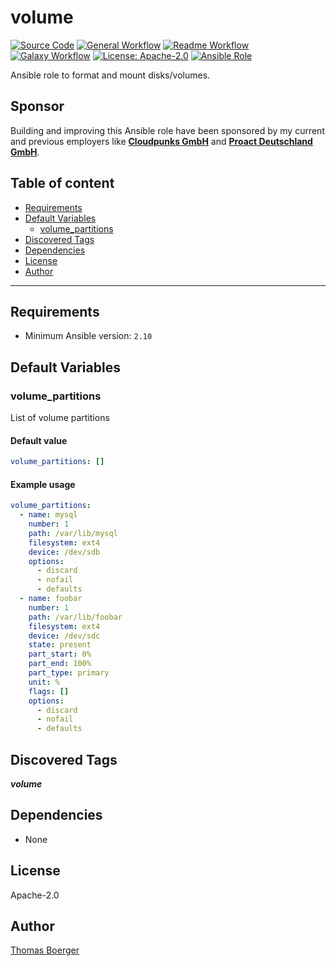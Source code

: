 # volume

[![Source Code](https://img.shields.io/badge/github-source%20code-blue?logo=github&amp;logoColor=white)](https://github.com/rolehippie/volume)
[![General Workflow](https://github.com/rolehippie/volume/actions/workflows/general.yml/badge.svg)](https://github.com/rolehippie/volume/actions/workflows/general.yml)
[![Readme Workflow](https://github.com/rolehippie/volume/actions/workflows/docs.yml/badge.svg)](https://github.com/rolehippie/volume/actions/workflows/docs.yml)
[![Galaxy Workflow](https://github.com/rolehippie/volume/actions/workflows/galaxy.yml/badge.svg)](https://github.com/rolehippie/volume/actions/workflows/galaxy.yml)
[![License: Apache-2.0](https://img.shields.io/github/license/rolehippie/volume)](https://github.com/rolehippie/volume/blob/master/LICENSE)
[![Ansible Role](https://img.shields.io/badge/role-rolehippie.volume-blue)](https://galaxy.ansible.com/rolehippie/volume)

Ansible role to format and mount disks/volumes.

## Sponsor

Building and improving this Ansible role have been sponsored by my current and previous employers like **[Cloudpunks GmbH](https://cloudpunks.de)** and **[Proact Deutschland GmbH](https://www.proact.eu)**.

## Table of content

- [Requirements](#requirements)
- [Default Variables](#default-variables)
  - [volume_partitions](#volume_partitions)
- [Discovered Tags](#discovered-tags)
- [Dependencies](#dependencies)
- [License](#license)
- [Author](#author)

---

## Requirements

- Minimum Ansible version: `2.10`


## Default Variables

### volume_partitions

List of volume partitions

#### Default value

```YAML
volume_partitions: []
```

#### Example usage

```YAML
volume_partitions:
  - name: mysql
    number: 1
    path: /var/lib/mysql
    filesystem: ext4
    device: /dev/sdb
    options:
      - discard
      - nofail
      - defaults
  - name: foobar
    number: 1
    path: /var/lib/foobar
    filesystem: ext4
    device: /dev/sdc
    state: present
    part_start: 0%
    part_end: 100%
    part_type: primary
    unit: %
    flags: []
    options:
      - discard
      - nofail
      - defaults
```

## Discovered Tags

**_volume_**


## Dependencies

- None

## License

Apache-2.0

## Author

[Thomas Boerger](https://github.com/tboerger)
